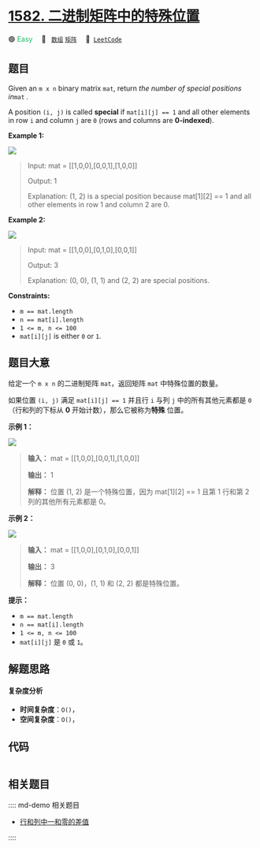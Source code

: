 # [1582. 二进制矩阵中的特殊位置](https://leetcode.com/problems/special-positions-in-a-binary-matrix)

🟢 <font color=#15bd66>Easy</font>&emsp; 🔖&ensp; [`数组`](/leetcode/outline/tag/array.md) [`矩阵`](/leetcode/outline/tag/matrix.md)&emsp; 🔗&ensp;[`LeetCode`](https://leetcode.com/problems/special-positions-in-a-binary-matrix)


## 题目

Given an `m x n` binary matrix `mat`, return _the number of special positions
in_`mat` _._

A position `(i, j)` is called **special** if `mat[i][j] == 1` and all other
elements in row `i` and column `j` are `0` (rows and columns are
**0-indexed**).



**Example 1:**

![](https://assets.leetcode.com/uploads/2021/12/23/special1.jpg)

> Input: mat = [[1,0,0],[0,0,1],[1,0,0]]
> 
> Output: 1
> 
> Explanation: (1, 2) is a special position because mat[1][2] == 1 and all other elements in row 1 and column 2 are 0.

**Example 2:**

![](https://assets.leetcode.com/uploads/2021/12/24/special-grid.jpg)

> Input: mat = [[1,0,0],[0,1,0],[0,0,1]]
> 
> Output: 3
> 
> Explanation: (0, 0), (1, 1) and (2, 2) are special positions.

**Constraints:**

  * `m == mat.length`
  * `n == mat[i].length`
  * `1 <= m, n <= 100`
  * `mat[i][j]` is either `0` or `1`.


## 题目大意

给定一个 `m x n` 的二进制矩阵 `mat`，返回矩阵 `mat` 中特殊位置的数量。

如果位置 `(i, j)` 满足 `mat[i][j] == 1` 并且行 `i` 与列 `j` 中的所有其他元素都是 `0`（行和列的下标从 **0**
开始计数），那么它被称为**特殊** 位置。



**示例 1：**

![](https://assets.leetcode.com/uploads/2021/12/23/special1.jpg)

> 
> 
> 
> 
> 
> **输入：** mat = [[1,0,0],[0,0,1],[1,0,0]]
> 
> **输出：** 1
> 
> **解释：** 位置 (1, 2) 是一个特殊位置，因为 mat[1][2] == 1 且第 1 行和第 2 列的其他所有元素都是 0。
> 
> 

**示例 2：**

![](https://assets.leetcode.com/uploads/2021/12/24/special-grid.jpg)

> 
> 
> 
> 
> 
> **输入：** mat = [[1,0,0],[0,1,0],[0,0,1]]
> 
> **输出：** 3
> 
> **解释：** 位置 (0, 0)，(1, 1) 和 (2, 2) 都是特殊位置。
> 
> 



**提示：**

  * `m == mat.length`
  * `n == mat[i].length`
  * `1 <= m, n <= 100`
  * `mat[i][j]` 是 `0` 或 `1`。


## 解题思路

#### 复杂度分析

- **时间复杂度**：`O()`，
- **空间复杂度**：`O()`，

## 代码

```javascript

```

## 相关题目

:::: md-demo 相关题目
- [行和列中一和零的差值](https://leetcode.com/problems/difference-between-ones-and-zeros-in-row-and-column)

::::
